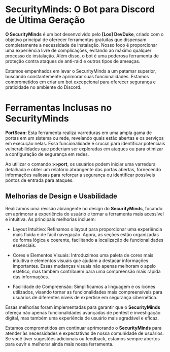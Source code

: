 # SecurityMinds: O Bot para Discord de Última Geração

**O SecurityMinds** é um bot desenvolvido pelo **[Los] DevDuke**, criado com o objetivo principal de oferecer ferramentas gratuitas que dispensam completamente a necessidade de instalação. Nosso foco é proporcionar uma experiência livre de complicações, evitando ao máximo qualquer processo de instalação. Além disso, o bot é uma poderosa ferramenta de proteção contra ataques de anti-raid e outros tipos de ameaças.

Estamos empenhados em levar o SecurityMinds a um patamar superior, buscando constantemente aprimorar suas funcionalidades. Estamos comprometidos em criar um bot excepcional para oferecer segurança e praticidade no ambiente do Discord.
# Ferramentas Inclusas no SecurityMinds

**PortScan:** Esta ferramenta realiza varreduras em uma ampla gama de portas em um sistema ou rede, revelando quais estão abertas e os serviços em execução nelas. Essa funcionalidade é crucial para identificar potenciais vulnerabilidades que poderiam ser exploradas em ataques ou para otimizar a configuração de segurança em redes.

Ao utilizar o comando **>>port**, os usuários podem iniciar uma varredura detalhada e obter um relatório abrangente das portas abertas, fornecendo informações valiosas para reforçar a segurança ou identificar possíveis pontos de entrada para ataques.


## Melhorias de Design e Usabilidade

Realizamos uma revisão abrangente no design do **SecurityMinds**, focando em aprimorar a experiência do usuário e tornar a ferramenta mais acessível e intuitiva. As principais melhorias incluem:

 - Layout Intuitivo: Refinamos o layout para proporcionar uma experiência mais fluida e de fácil navegação. Agora, as seções estão organizadas de forma lógica e coerente, facilitando a localização de funcionalidades essenciais.

 - Cores e Elementos Visuais: Introduzimos uma paleta de cores mais intuitiva e elementos visuais que ajudam a destacar informações importantes. Essas mudanças visuais não apenas melhoram o apelo estético, mas também contribuem para uma compreensão mais rápida das informações.

- Facilidade de Compreensão: Simplificamos a linguagem e os ícones utilizados, visando tornar as funcionalidades mais compreensíveis para usuários de diferentes níveis de expertise em segurança cibernética.

Essas melhorias foram implementadas para garantir que o **SecurityMinds** ofereça não apenas funcionalidades avançadas de pentest e investigação digital, mas também uma experiência de usuário mais agradável e eficaz.

Estamos comprometidos em continuar aprimorando o **SecurityMinds** para atender às necessidades e expectativas de nossa comunidade de usuários. Se você tiver sugestões adicionais ou feedback, estamos sempre abertos para ouvir e melhorar ainda mais nossa ferramenta.